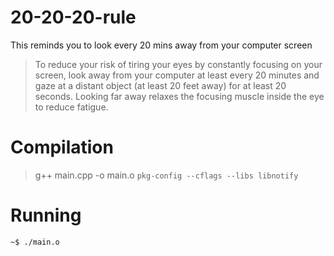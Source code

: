 # 20-20-20-rule

This reminds you to look every 20 mins away from your computer screen

>To reduce your risk of tiring your eyes by constantly focusing on your screen, look away from your computer at least every 20 minutes and gaze at a distant object (at least 20 feet away) for at least 20 seconds.  Looking far away relaxes the focusing muscle inside the eye to reduce fatigue.


# Compilation

 >g++ main.cpp -o main.o ``pkg-config --cflags --libs libnotify``

# Running 
 ` ~$ ./main.o `
